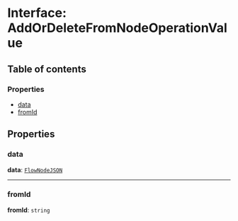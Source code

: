 # Interface: AddOrDeleteFromNodeOperationValue

## Table of contents

### Properties

* [data](/en/auto-docs/document/interfaces/AddOrDeleteFromNodeOperationValue.md#data)
* [fromId](/en/auto-docs/document/interfaces/AddOrDeleteFromNodeOperationValue.md#fromid)

## Properties

### data

**data**: [`FlowNodeJSON`](/en/auto-docs/document/interfaces/FlowNodeJSON.md)

***

### fromId

**fromId**: `string`
